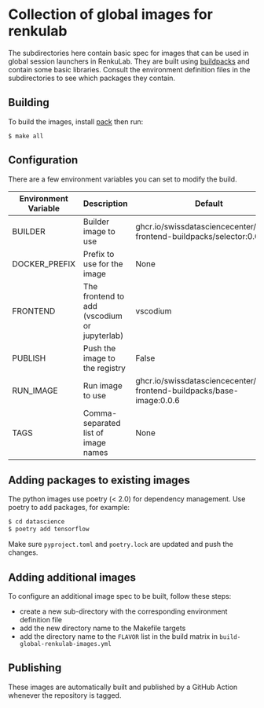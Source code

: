 # Collection of global images for renkulab

The subdirectories here contain basic spec for images that can be used in global session launchers in RenkuLab.
They are built using [buildpacks](https://github.com/SwissDataScienceCenter/renku-frontend-buildpacks/) and contain
some basic libraries. Consult the environment definition files in the subdirectories to see which packages they contain.

## Building

To build the images, install [pack](https://buildpacks.io/docs/for-platform-operators/how-to/integrate-ci/pack/) then run:

```shell
$ make all
```

## Configuration

There are a few environment variables you can set to modify the build.

| Environment Variable | Description | Default |
|----------------------|-------------|---------|
| BUILDER | Builder image to use | ghcr.io/swissdatasciencecenter/renku-frontend-buildpacks/selector:0.0.6 |
| DOCKER_PREFIX | Prefix to use for the image | None |
| FRONTEND | The frontend to add (vscodium or jupyterlab) | vscodium |
| PUBLISH | Push the image to the registry | False |
| RUN_IMAGE | Run image to use | ghcr.io/swissdatasciencecenter/renku-frontend-buildpacks/base-image:0.0.6 |
| TAGS | Comma-separated list of image names | None |

## Adding packages to existing images

The python images use poetry (< 2.0) for dependency management. Use poetry to add packages, for example:

```bash
$ cd datascience
$ poetry add tensorflow
```

Make sure `pyproject.toml` and `poetry.lock` are updated and push the changes.

## Adding additional images

To configure an additional image spec to be built, follow these steps:

- create a new sub-directory with the corresponding environment definition file
- add the new directory name to the Makefile targets
- add the directory name to the `FLAVOR` list in the build matrix in `build-global-renkulab-images.yml`

## Publishing

These images are automatically built and published by a GitHub Action whenever the repository is tagged.
